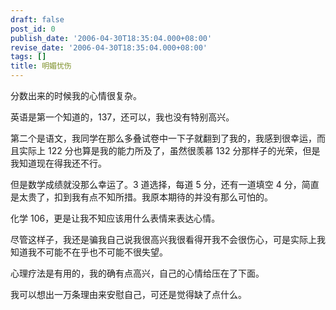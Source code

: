 ```yaml
---
draft: false
post_id: 0
publish_date: '2006-04-30T18:35:04.000+08:00'
revise_date: '2006-04-30T18:35:04.000+08:00'
tags: []
title: 明媚忧伤
---
```


分数出来的时候我的心情很复杂。

英语是第一个知道的，137，还可以，我也没有特别高兴。

第二个是语文，我同学在那么多叠试卷中一下子就翻到了我的，我感到很幸运，而且实际上 122 分也算是我的能力所及了，虽然很羡慕 132 分那样子的光荣，但是我知道现在得我还不行。

但是数学成绩就没那么幸运了。3 道选择，每道 5 分，还有一道填空 4 分，简直是太贵了，扣到我有点不知所措。我原本期待的并没有那么可怕的。

化学 106，更是让我不知应该用什么表情来表达心情。

尽管这样子，我还是骗我自己说我很高兴我很看得开我不会很伤心，可是实际上我知道我不可能不在乎也不可能不很失望。

心理疗法是有用的，我的确有点高兴，自己的心情给压在了下面。

我可以想出一万条理由来安慰自己，可还是觉得缺了点什么。
